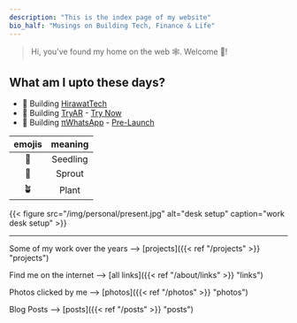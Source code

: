 ```yaml
---
description: "This is the index page of my website"
bio_half: "Musings on Building Tech, Finance & Life"
---
```


> Hi, you've found my home on the web 🕸. Welcome :wave:!

## What am I upto these days?

- 🌿 Building [HirawatTech](https://tech.hirawat.in)
- 🌱 Building [TryAR](https://tech.hirawat.in/products/tryar.html) - [Try Now](https://tryar.hirawat.in)
- 🌱 Building [πWhatsApp](https://tech.hirawat.in/products/piwhatsapp.html) - [Pre-Launch](https://events.streamlit.app)

|emojis|meaning|
|:-:|:-:|
|🌱|Seedling|
|🌿|Sprout|
|🪴|Plant|

{{< figure src="/img/personal/present.jpg" alt="desk setup" caption="work desk setup" >}}

---

Some of my work over the years --> [projects]({{< ref "/projects" >}} "projects")

Find me on the internet --> [all links]({{< ref "/about/links" >}} "links")

Photos clicked by me --> [photos]({{< ref "/photos" >}} "photos")

Blog Posts --> [posts]({{< ref "/posts" >}} "posts")
